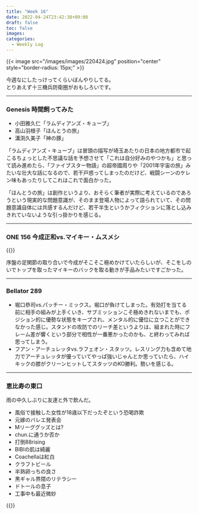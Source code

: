 ```yaml
---
title: "Week 16"
date: 2022-04-24T23:42:38+09:00
draft: false
toc: false
images:
categories:
  - Weekly Log
---
```


{{< image src="/images/images/220424.jpg" position="center" style="border-radius: 15px;" >}}

今週なにしたっけってくらいぼんやりしてる。   
とりあえず十三機兵防衛圏がおもしろいです。

<!--more-->
---

### Genesis 時間飼ってみた

- 小田雅久仁「ラムディアンズ・キューブ」
- 高山羽根子「ほんとうの旅」
- 溝渕久美子「神の豚」

「ラムディアンズ・キューブ」は冒頭の描写が埼玉あたりの日本の地方都市で起こるちょっとした不思議な話を予想させて「これは自分好みのやつかも」と思って読み進めたら、「ファイブスター物語」の超帝國周りや「2001年宇宙の旅」みたいな壮大な話になるので、若干戸惑ってしまったのだけど、戦闘シーンのケレン味もあったりしてこれはこれで面白かった。

「ほんとうの旅」は創作というより、おそらく筆者が実際に考えているのであろうという現実的な問題意識が、そのまま登場人物によって語られていて、その問題意識自体には共感するんだけど、若干半生というかフィクションに落とし込みきれていないような引っ掛かりを感じる。

---

### ONE 156 今成正和vs.マイキー・ムスメシ

{{<youtube LrzJQeoCkCc>}}

序盤の足関節の取り合いで今成がそこそこ極めかけていたらしいが、そこをしのいでトップを取ったマイキーのバックを取る動きが手品みたいですごかった。

---

### Bellator 289

- 堀口恭司vs.パッチー・ミックス。堀口が負けてしまった。有効打を当てる前に相手の組みが上手くいき、サブミッションこそ極めきれないまでも、ポジション的に優勢な状態をキープされ、メンタル的に優位に立つことができなかった感じ。スタンドの攻防でのリーチ差というよりは、組まれた時にフレーム差が響くという部分で相性が一番悪かったのかも、と終わってみれば思ってしまう。
- フアン・アーチュレッタvs.ラフェオン・スタッツ。レスリング力も含めて地力でアーチュレッタが優っていてやっぱ強いじゃんとか思っていたら、ハイキックの膝がクリーンヒットしてスタッツのKO勝利。勢いを感じる。

---

### 恵比寿の東口

雨の中久しぶりに友達と外で飲んだ。

- 風俗で接触した女性が18歳以下だったぞという恐喝詐欺
- 元嫁のバレエ発表会
- Mリーググッズとは?
- chun.に通うか否か
- 打倒88rising
- BIBIの肌は綺麗
- Coachellaは紅白
- クラフトビール
- 半熟卵っちの良さ
- 黒ギャル界隈のリテラシー
- ドトールの息子
- 工事中も最近微妙

{{<youtube rJbM3AdvoH0>}}
